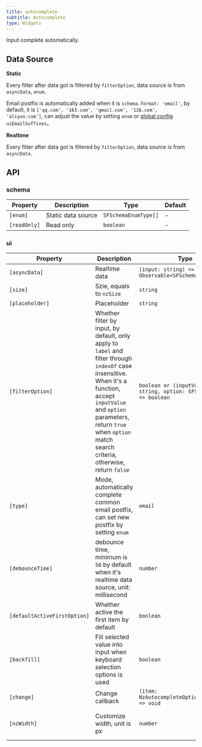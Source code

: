```yaml
---
title: autocomplete
subtitle: Autocomplete
type: Widgets
---
```


Input complete automatically.

## Data Source

**Static**

Every filter after data got is filtered by `filterOption`, data source is from `asyncData`, `enum`.

Email postfix is automatically added when it is  `schema.format: 'email'`, by default, it is `['qq.com', '163.com', 'gmail.com', '126.com', 'aliyun.com']`, can adjust the value by setting `enum` or [global config](/docs/global-config/en) `uiEmailSuffixes`。

**Realtime**

Every filter after data got is filtered by `filterOption`, data source is from `asyncData`.

## API

### schema

Property     | Description        | Type                 | Default
-------------|--------------------|----------------------|--------
`[enum]`     | Static data source | `SFSchemaEnumType[]` | -
`[readOnly]` | Read only          | `boolean`            | -

### ui

Property                     | Description                                                                                                                                                                                                                                               | Type                                                               | Default
-----------------------------|-----------------------------------------------------------------------------------------------------------------------------------------------------------------------------------------------------------------------------------------------------------|--------------------------------------------------------------------|-------------------------
`[asyncData]`                | Realtime data                                                                                                                                                                                                                                             | `(input: string) => Observable<SFSchemaEnumType[]>`                | -
`[size]`                     | Szie, equals to `nzSize`                                                                                                                                                                                                                                  | `string`                                                           | -
`[placeholder]`              | Placeholder                                                                                                                                                                                                                                               | `string`                                                           | -
`[filterOption]`             | Whether filter by input, by default, only apply to `label` and filter through `indexOf` case insensitive. When it's a function, accept `inputValue` and `option` parameters, return `true` when `option` match search criteria, otherwise, return `false` | `boolean or (inputValue: string, option: SFSchemaEnum) => boolean` | `true`
`[type]`                     | Mode, automatically complete common email postfix, can set new postfix by setting `enum`                                                                                                                                                                  | `email`                                                            | -
`[debounceTime]`             | debounce time, minimum is `50` by default when it's realtime data source, unit: millisecond                                                                                                                                                               | `number`                                                           | `0`
`[defaultActiveFirstOption]` | Whether active the first item by default                                                                                                                                                                                                                  | `boolean`                                                          | `true`
`[backfill]`                 | Fill selected value into input when keyboard selection options is used                                                                                                                                                                                    | `boolean`                                                          | `false`
`[change]`                   | Change callback                                                                                                                                                                                                                                           | `(item: NzAutocompleteOptionComponent) => void`                    | -
`[nzWidth]`                  | Customize width, unit is px                                                                                                                                                                                                                               | `number`                                                           | Trigger width of element
